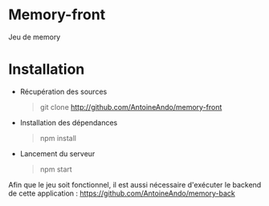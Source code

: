 # Memory-front

Jeu de memory

# Installation
- Récupération des sources
	> git clone http://github.com/AntoineAndo/memory-front 
- Installation des dépendances
	> npm install 
- Lancement du serveur
	> npm start 




Afin que le jeu soit fonctionnel, il est aussi nécessaire d'exécuter le backend de cette application : https://github.com/AntoineAndo/memory-back